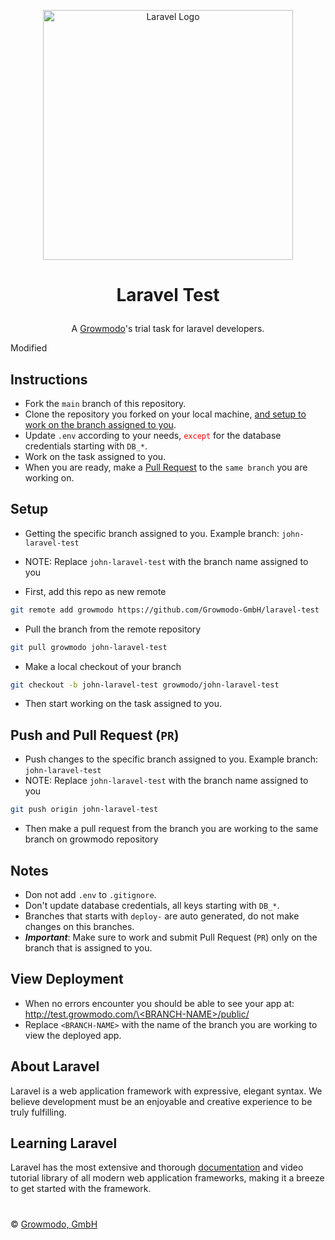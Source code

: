 <p align="center">
    <a href="https://laravel.com" target="_blank">
        <img src="https://raw.githubusercontent.com/laravel/art/master/logo-lockup/5%20SVG/2%20CMYK/1%20Full%20Color/laravel-logolockup-cmyk-red.svg" width="400" alt="Laravel Logo">
    </a>
</p>

# <p align="center">Laravel Test</p>
<p align="center">
    A <a href="https://www.growmodo.com" target="_blank">Growmodo</a>'s trial task for laravel developers.
</p>

Modified

## Instructions
 - Fork the `main` branch of this repository.
 - Clone the repository you forked on your local machine, <a href="#setup">and setup to work on the branch assigned to you</a>.
 - Update `.env` according to your needs, <code style="color : red">except</code> for the database credentials starting with `DB_*`.
 - Work on the task assigned to you.
 - When you are ready, make a <a href="#push-and-pull-request-pr">Pull Request</a> to the `same branch` you are working on.

## Setup
 - Getting the specific branch assigned to you. Example branch: `john-laravel-test`
 - NOTE: Replace `john-laravel-test` with the branch name assigned to you
 
 - First, add this repo as new remote
 ```bash
 git remote add growmodo https://github.com/Growmodo-GmbH/laravel-test
 ```
 - Pull the branch from the remote repository
 ```bash
 git pull growmodo john-laravel-test
 ```
 - Make a local checkout of your branch
 ```bash
 git checkout -b john-laravel-test growmodo/john-laravel-test
 ```
 - Then start working on the task assigned to you.

## Push and Pull Request (`PR`)
 - Push changes to the specific branch assigned to you. Example branch: `john-laravel-test`
 - NOTE: Replace `john-laravel-test` with the branch name assigned to you
 ```bash
 git push origin john-laravel-test
 ```
 - Then make a pull request from the branch you are working to the same branch on growmodo repository

## Notes
 - Don not add `.env` to `.gitignore`.
 - Don't update database credentials, all keys starting with `DB_*`.
 - Branches that starts with `deploy-` are auto generated, do not make changes on this branches.
 - _***Important***_: Make sure to work and submit Pull Request (`PR`) only on the branch that is assigned to you.

## View Deployment
- When no errors encounter you should be able to see your app at: [http://test.growmodo.com/\<BRANCH-NAME\>/public/](http://test.growmodo.com/BRANCH-NAME/public/)
- Replace `<BRANCH-NAME>` with the name of the branch you are working to view the deployed app.

## About Laravel
Laravel is a web application framework with expressive, elegant syntax. We believe development must be an enjoyable and creative experience to be truly fulfilling.

## Learning Laravel
Laravel has the most extensive and thorough [documentation](https://laravel.com/docs) and video tutorial library of all modern web application frameworks, making it a breeze to get started with the framework.

#

&copy; [Growmodo, GmbH](https://growmodo.com)

